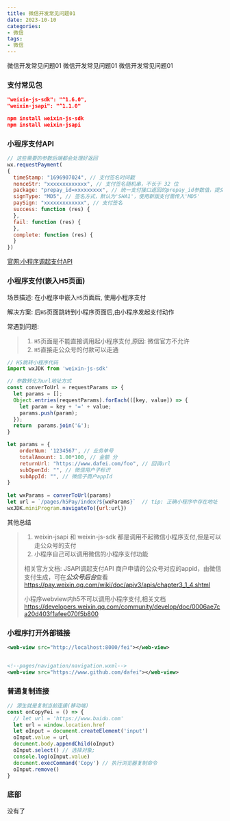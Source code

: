 ```yaml
---
title: 微信开发常见问题01
date: 2023-10-10
categories: 
- 微信
tags:
- 微信
---
```

微信开发常见问题01
微信开发常见问题01
微信开发常见问题01

<!-- more -->

### 支付常见包

```json
"weixin-js-sdk": "^1.6.0",
"weixin-jsapi": "^1.1.0"

npm install weixin-js-sdk
npm install weixin-jsapi
```



### 小程序支付API

```js
// 这些需要的参数后端都会处理好返回
wx.requestPayment(
{
  timeStamp: "1696907024", // 支付签名时间戳
  nonceStr: "xxxxxxxxxxxxx", // 支付签名随机串，不长于 32 位
  package: "prepay_id=xxxxxxxxx", // 统一支付接口返回的prepay_id参数值，提交格式如：prepay_id=\*\*\*）
  signType: "MD5", // 签名方式，默认为'SHA1'，使用新版支付需传入'MD5'
  paySign: "xxxxxxxxxxxxx", // 支付签名
  success: function (res) {
  },
  fail: function (res) {
  },	
  complete: function (res) {
  }
})
```

 [官网:小程序调起支付API](https://pay.weixin.qq.com/wiki/doc/api/wxa/wxa_api.php?chapter=7_7&index=5)



### 小程序支付(嵌入H5页面)

场景描述: 在小程序中嵌入`H5`页面后, 使用小程序支付

解决方案: 后`H5`页面跳转到小程序页面后,由小程序发起支付动作

常遇到问题: 

> 1. `H5`页面是不能直接调用起小程序支付,原因: 微信官方不允许
> 2. `H5`直接走公众号的付款可以走通

```js
// H5跳转小程序代码
import wxJDK from 'weixin-js-sdk'

// 参数转化为url地址方式
const converToUrl = requestParams => {
  let params = [];
  Object.entries(requestParams).forEach(([key, value]) => {
    let param = key + '=' + value;
    params.push(param);
  });
  return  params.join('&');
}

let params = {
    orderNum: '1234567', // 业务单号
    totalAmount: 1.00*100, // 金额 分
    returnUrl: "https://www.dafei.com/foo", // 回调url
    subOpenId: "", // 微信用户子标识
    subAppId: "", // 微信子商户appId
}
 
let wxParams = converToUrl(params)
let url = `/pages/h5Pay/index?${wxParams}`  // tip: 正确小程序中存在地址
wxJDK.miniProgram.navigateTo({url:url})
```

其他总结

> 1) weixin-jsapi 和 weixin-js-sdk  都是调用不起微信小程序支付,但是可以走公众号的支付
> 2) 小程序自己可以调用微信的小程序支付功能
>
>
> 相关官方文档:
> JSAPI调起支付API
> 商户申请的公众号对应的appid，由微信支付生成，可在***公众号后台***查看
> https://pay.weixin.qq.com/wiki/doc/apiv3/apis/chapter3_1_4.shtml
>
>
> 小程序webview内h5不可以调用小程序支付,相关文档
> https://developers.weixin.qq.com/community/develop/doc/0006ae7ca20d403f1afee070f5b800

### 小程序打开外部链接

```xml
<web-view src="http://localhost:8000/fei"></web-view>


<!--pages/navigation/navigation.wxml-->
<web-view src="https://www.github.com/dafei"></web-view>

```

### 普通复制连接

```js
// 源生就是复制当前连接(移动端)
const onCopyFei = () => {
  // let url = 'https://www.baidu.com'
  let url = window.location.href
  let oInput = document.createElement('input')
  oInput.value = url
  document.body.appendChild(oInput)
  oInput.select() // 选择对象;
  console.log(oInput.value)
  document.execCommand('Copy') // 执行浏览器复制命令
  oInput.remove()
}
```





### 底部

没有了
























